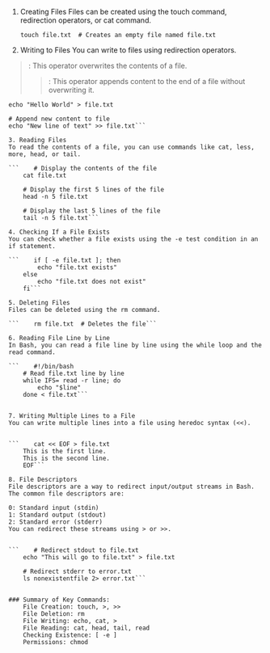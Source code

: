 1. Creating Files
Files can be created using the touch command, redirection operators, or cat command.

    ```touch file.txt  # Creates an empty file named file.txt```

2. Writing to Files
You can write to files using redirection operators.

>: This operator overwrites the contents of a file.
>>: This operator appends content to the end of a file without overwriting it.

```# Overwrite (or create) file with new content
echo "Hello World" > file.txt  

# Append new content to file
echo "New line of text" >> file.txt```  

3. Reading Files
To read the contents of a file, you can use commands like cat, less, more, head, or tail.

```    # Display the contents of the file
    cat file.txt  

    # Display the first 5 lines of the file
    head -n 5 file.txt  

    # Display the last 5 lines of the file
    tail -n 5 file.txt```

4. Checking If a File Exists
You can check whether a file exists using the -e test condition in an if statement.

```    if [ -e file.txt ]; then
        echo "file.txt exists"
    else
        echo "file.txt does not exist"
    fi```

5. Deleting Files
Files can be deleted using the rm command.

```    rm file.txt  # Deletes the file```

6. Reading File Line by Line
In Bash, you can read a file line by line using the while loop and the read command.

```    #!/bin/bash
    # Read file.txt line by line
    while IFS= read -r line; do
        echo "$line"
    done < file.txt```


7. Writing Multiple Lines to a File
You can write multiple lines into a file using heredoc syntax (<<).


```    cat << EOF > file.txt
    This is the first line.
    This is the second line.
    EOF```

8. File Descriptors
File descriptors are a way to redirect input/output streams in Bash. The common file descriptors are:

0: Standard input (stdin)
1: Standard output (stdout)
2: Standard error (stderr)
You can redirect these streams using > or >>.


```    # Redirect stdout to file.txt
    echo "This will go to file.txt" > file.txt

    # Redirect stderr to error.txt
    ls nonexistentfile 2> error.txt```


### Summary of Key Commands:
    File Creation: touch, >, >>
    File Deletion: rm
    File Writing: echo, cat, >
    File Reading: cat, head, tail, read
    Checking Existence: [ -e ]
    Permissions: chmod

